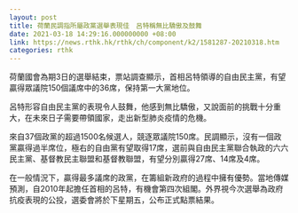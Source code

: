 ```yaml
---
layout: post
title: 荷蘭民調指所屬政黨選舉表現佳　呂特稱無比驕傲及鼓舞
date: 2021-03-18 14:29:16.000000000 +08:00
link: https://news.rthk.hk/rthk/ch/component/k2/1581287-20210318.htm
categories: rthk
---
```


荷蘭國會為期3日的選舉結束，票站調查顯示，首相呂特領導的自由民主黨，有望贏得眾議院150個議席中的36席，保持第一大黨地位。

呂特形容自由民主黨的表現令人鼓舞，他感到無比驕傲，又說面前的挑戰十分重大，在未來日子需要帶領國家，走出新型肺炎疫情的危機。

來自37個政黨的超過1500名候選人，競逐眾議院150席。民調顯示，沒有一個政黨贏得過半席位，極右的自由黨有望取得17席，選前與自由民主黨聯合執政的六六民主黨、基督教民主聯盟和基督教聯盟，有望分別贏得27席、14席及4席。

在一般情況下，贏得最多議席的政黨，在籌組新政府的過程中擁有優勢。當地傳媒預測，自2010年起擔任首相的呂特，有機會第四次組閣。外界視今次選舉為政府抗疫表現的公投，選委會將於下星期五，公布正式點票結果。
